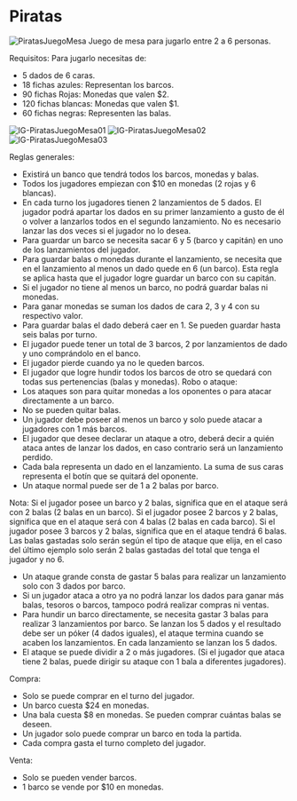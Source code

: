 # Piratas
![PiratasJuegoMesa](https://user-images.githubusercontent.com/77111403/107606637-b3f85f00-6c04-11eb-96fa-fc53079d8edc.png)
Juego de mesa para jugarlo entre 2 a 6 personas.


Requisitos:
Para jugarlo necesitas de: 
-	5 dados de 6 caras.
-	18 fichas azules: Representan los barcos.
-	90 fichas Rojas: Monedas que valen $2.
-	120 fichas blancas: Monedas que valen $1.
-	60 fichas negras: Representen las balas.


![IG-PiratasJuegoMesa01](https://user-images.githubusercontent.com/77111403/107672187-a245a480-6c62-11eb-8767-fc8f2df66c7e.png)
![IG-PiratasJuegoMesa02](https://user-images.githubusercontent.com/77111403/107672202-a5409500-6c62-11eb-8e45-46953a355858.png)
![IG-PiratasJuegoMesa03](https://user-images.githubusercontent.com/77111403/107672210-a83b8580-6c62-11eb-98a0-86c3593107d1.png)


Reglas generales:
-	Existirá un banco que tendrá todos los barcos, monedas y balas.
-	Todos los jugadores empiezan con $10 en monedas (2 rojas y 6 blancas).
-	En cada turno los jugadores tienen 2 lanzamientos de 5 dados. El jugador podrá apartar los dados en su primer lanzamiento a gusto de él o volver a lanzarlos todos en el segundo lanzamiento. No es necesario lanzar las dos veces si el jugador no lo desea.
-	Para guardar un barco se necesita sacar 6 y 5 (barco y capitán) en uno de los lanzamientos del jugador.
-	Para guardar balas o monedas durante el lanzamiento, se necesita que en el lanzamiento al menos un dado quede en 6 (un barco). Esta regla se aplica hasta que el jugador logre guardar un barco con su capitán.
-	Si el jugador no tiene al menos un barco, no podrá guardar balas ni monedas.
-	Para ganar monedas se suman los dados de cara 2, 3 y 4 con su respectivo valor.
-	Para guardar balas el dado deberá caer en 1. Se pueden guardar hasta seis balas por turno.
-	El jugador puede tener un total de 3 barcos, 2 por lanzamientos de dado y uno comprándolo en el banco.
-	El jugador pierde cuando ya no le queden barcos.
-	El jugador que logre hundir todos los barcos de otro se quedará con todas sus pertenencias (balas y monedas).
Robo o ataque:
-	Los ataques son para quitar monedas a los oponentes o para atacar directamente a un barco. 
-	No se pueden quitar balas.
-	Un jugador debe poseer al menos un barco y solo puede atacar a jugadores con 1 más barcos.
-	El jugador que desee declarar un ataque a otro, deberá decir a quién ataca antes de lanzar los dados, en caso contrario será un lanzamiento perdido.
-	Cada bala representa un dado en el lanzamiento. La suma de sus caras representa el botín que se quitará del oponente.
-	Un ataque normal puede ser de 1 a 2 balas por barco.

Nota: Si el jugador posee un barco y 2 balas, significa que en el ataque será con 2 balas (2 balas en un barco). Si el jugador posee 2 barcos y 2 balas, significa que en el ataque será con 4 balas (2 balas en cada barco). Si el jugador posee 3 barcos y 2 balas, significa que en el ataque tendrá 6 balas. Las balas gastadas solo serán según el tipo de ataque que elija, en el caso del último ejemplo solo serán 2 balas gastadas del total que tenga el jugador y no 6.

-	Un ataque grande consta de gastar 5 balas para realizar un lanzamiento solo con 3 dados por barco.
-	Si un jugador ataca a otro ya no podrá lanzar los dados para ganar más balas, tesoros o barcos, tampoco podrá realizar compras ni ventas.
-	Para hundir un barco directamente, se necesita gastar 3 balas para realizar 3 lanzamientos por barco. Se lanzan los 5 dados y el resultado debe ser un póker (4 dados iguales), el ataque termina cuando se acaben los lanzamientos. En cada lanzamiento se lanzan los 5 dados.
-	El ataque se puede dividir a 2 o más jugadores. (Si el jugador que ataca tiene 2 balas, puede dirigir su ataque con 1 bala a diferentes jugadores). 

Compra:
-	Solo se puede comprar en el turno del jugador.
-	Un barco cuesta $24 en monedas.
-	Una bala cuesta $8 en monedas. Se pueden comprar cuántas balas se deseen.
-	Un jugador solo puede comprar un barco en toda la partida. 
-	Cada compra gasta el turno completo del jugador.

Venta:
-	Solo se pueden vender barcos.
-	1 barco se vende por $10 en monedas.

